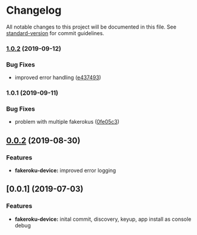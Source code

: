 # Changelog

All notable changes to this project will be documented in this file. See [standard-version](https://github.com/conventional-changelog/standard-version) for commit guidelines.

### [1.0.2](https://github.com/naimo84/node-red-contrib-fakeroku/compare/v1.0.1...v1.0.2) (2019-09-12)


### Bug Fixes

* improved error handling ([e437493](https://github.com/naimo84/node-red-contrib-fakeroku/commit/e437493))

### 1.0.1 (2019-09-11)


### Bug Fixes

* problem with multiple fakerokus ([0fe05c3](https://github.com/naimo84/node-red-contrib-fakeroku/commit/0fe05c3))

<a name="0.0.2"></a>
## [0.0.2](https://github.com/naimo84/node-red-contrib-fakeroku/compare/v0.0.1...v0.0.2) (2019-08-30)

### Features

* **fakeroku-device:** improved error logging 

<a name="0.0.1"></a>
## [0.0.1] (2019-07-03)

### Features

* **fakeroku-device:** inital commit, discovery, keyup, app install as console debug